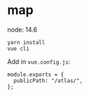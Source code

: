 # map

node: 14.6

```
yarn install
vue cli
```

Add in `vue.config.js`:

```
module.exports = {
  publicPath: "/atlas/",
};

```
